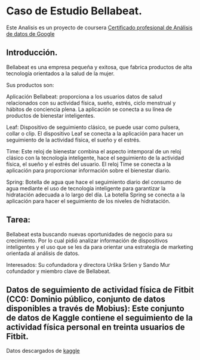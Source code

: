 # Caso de Estudio Bellabeat.
Este Analisis es un proyecto de coursera [Certificado profesional de Análisis de datos de Google](https://www.coursera.org/professional-certificates/google-data-analytics)

## Introducción.

Bellabeat es una empresa pequeña y exitosa, que fabrica productos de alta tecnología orientados a la salud de la mujer. 

Sus productos son:

Aplicación Bellabeat: proporciona a los usuarios datos de salud relacionados con su actividad física, sueño, estrés, ciclo menstrual y hábitos de conciencia plena. La aplicación se conecta a su línea de productos de bienestar inteligentes.

Leaf: Dispositivo de seguimiento clásico, se puede usar como pulsera, collar o clip. El dispositivo Leaf se conecta a la aplicación para hacer un seguimiento de la actividad física, el sueño y el estrés.

Time: Este reloj de bienestar combina el aspecto intemporal de un reloj clásico con la tecnología inteligente, hace el seguimiento de la actividad física, el sueño y el estrés del usuario. El reloj Time se conecta a la aplicación para proporcionar información sobre el bienestar diario.

Spring: Botella de agua que hace el seguimiento diario del consumo de agua mediante el uso de tecnología inteligente para garantizar la hidratación adecuada a lo largo del día. La botella Spring se conecta a la aplicación para hacer el seguimiento de los niveles de hidratación.

## Tarea:

Bellabeat esta buscando nuevas oportunidades de negocio para su crecimiento. Por lo cual pidió analizar información de dispositivos inteligentes y el uso que se les da para orientar una estrategia de marketing orientada al análisis de datos.

Interesados:
Su cofundadora y directora Urška Sršen y Sando Mur cofundador y miembro clave de Bellabeat.

## Datos de seguimiento de actividad física de Fitbit (CC0: Dominio público, conjunto de datos disponibles a través de Mobius): Este conjunto de datos de Kaggle contiene el seguimiento de la actividad física personal en treinta usuarios de Fitbit. 
Datos descargados de [kaggle](https://www.kaggle.com/datasets/arashnic/fitbit)


